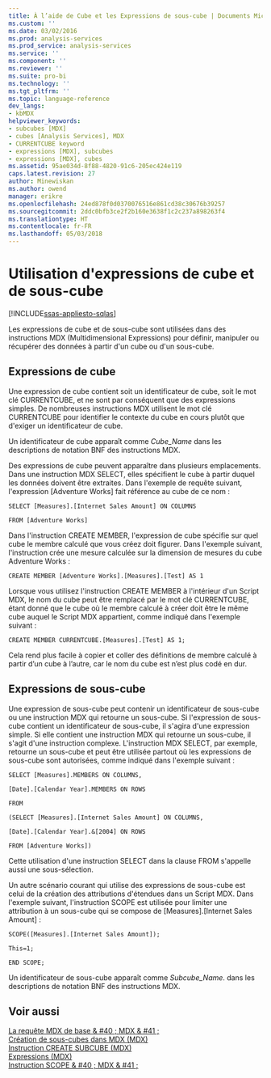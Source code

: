 ```yaml
---
title: À l’aide de Cube et les Expressions de sous-cube | Documents Microsoft
ms.custom: ''
ms.date: 03/02/2016
ms.prod: analysis-services
ms.prod_service: analysis-services
ms.service: ''
ms.component: ''
ms.reviewer: ''
ms.suite: pro-bi
ms.technology: ''
ms.tgt_pltfrm: ''
ms.topic: language-reference
dev_langs:
- kbMDX
helpviewer_keywords:
- subcubes [MDX]
- cubes [Analysis Services], MDX
- CURRENTCUBE keyword
- expressions [MDX], subcubes
- expressions [MDX], cubes
ms.assetid: 95ae034d-8f88-4820-91c6-205ec424e119
caps.latest.revision: 27
author: Minewiskan
ms.author: owend
manager: erikre
ms.openlocfilehash: 24ed878f0d0370076516e861cd38c30676b39257
ms.sourcegitcommit: 2ddc0bfb3ce2f2b160e3638f1c2c237a898263f4
ms.translationtype: HT
ms.contentlocale: fr-FR
ms.lasthandoff: 05/03/2018
---
```

# <a name="using-cube-and-subcube-expressions"></a>Utilisation d'expressions de cube et de sous-cube
[!INCLUDE[ssas-appliesto-sqlas](../includes/ssas-appliesto-sqlas.md)]

  Les expressions de cube et de sous-cube sont utilisées dans des instructions MDX (Multidimensional Expressions) pour définir, manipuler ou récupérer des données à partir d'un cube ou d'un sous-cube.  
  
## <a name="cube-expressions"></a>Expressions de cube  
 Une expression de cube contient soit un identificateur de cube, soit le mot clé CURRENTCUBE, et ne sont par conséquent que des expressions simples. De nombreuses instructions MDX utilisent le mot clé CURRENTCUBE pour identifier le contexte du cube en cours plutôt que d'exiger un identificateur de cube.  
  
 Un identificateur de cube apparaît comme *Cube_Name* dans les descriptions de notation BNF des instructions MDX.  
  
 Des expressions de cube peuvent apparaître dans plusieurs emplacements. Dans une instruction MDX SELECT, elles spécifient le cube à partir duquel les données doivent être extraites. Dans l'exemple de requête suivant, l'expression [Adventure Works] fait référence au cube de ce nom :  
  
 `SELECT [Measures].[Internet Sales Amount] ON COLUMNS`  
  
 `FROM [Adventure Works]`  
  
 Dans l'instruction CREATE MEMBER, l'expression de cube spécifie sur quel cube le membre calculé que vous créez doit figurer. Dans l'exemple suivant, l'instruction crée une mesure calculée sur la dimension de mesures du cube Adventure Works :  
  
 `CREATE MEMBER [Adventure Works].[Measures].[Test] AS 1`  
  
 Lorsque vous utilisez l'instruction CREATE MEMBER à l'intérieur d'un Script MDX, le nom du cube peut être remplacé par le mot clé CURRENTCUBE, étant donné que le cube où le membre calculé à créer doit être le même cube auquel le Script MDX appartient, comme indiqué dans l'exemple suivant :  
  
 `CREATE MEMBER CURRENTCUBE.[Measures].[Test] AS 1;`  
  
 Cela rend plus facile à copier et coller des définitions de membre calculé à partir d’un cube à l’autre, car le nom du cube est n’est plus codé en dur.  
  
## <a name="subcube-expressions"></a>Expressions de sous-cube  
 Une expression de sous-cube peut contenir un identificateur de sous-cube ou une instruction MDX qui retourne un sous-cube. Si l'expression de sous-cube contient un identificateur de sous-cube, il s'agira d'une expression simple. Si elle contient une instruction MDX qui retourne un sous-cube, il s'agit d'une instruction complexe. L'instruction MDX SELECT, par exemple, retourne un sous-cube et peut être utilisée partout où les expressions de sous-cube sont autorisées, comme indiqué dans l'exemple suivant :  
  
 `SELECT [Measures].MEMBERS ON COLUMNS,`  
  
 `[Date].[Calendar Year].MEMBERS ON ROWS`  
  
 `FROM`  
  
 `(SELECT [Measures].[Internet Sales Amount] ON COLUMNS,`  
  
 `[Date].[Calendar Year].&[2004] ON ROWS`  
  
 `FROM [Adventure Works])`  
  
 Cette utilisation d'une instruction SELECT dans la clause FROM s'appelle aussi une sous-sélection.  
  
 Un autre scénario courant qui utilise des expressions de sous-cube est celui de la création des attributions d'étendues dans un Script MDX. Dans l'exemple suivant, l'instruction SCOPE est utilisée pour limiter une attribution à un sous-cube qui se compose de [Measures].[Internet Sales Amount] :  
  
 `SCOPE([Measures].[Internet Sales Amount]);`  
  
 `This=1;`  
  
 `END SCOPE;`  
  
 Un identificateur de sous-cube apparaît comme *Subcube_Name*. dans les descriptions de notation BNF des instructions MDX.  
  
## <a name="see-also"></a>Voir aussi  
 [La requête MDX de base & #40 ; MDX & #41 ;](../analysis-services/multidimensional-models/mdx/mdx-query-the-basic-query.md)   
 [Création de sous-cubes dans MDX &#40;MDX&#41;](../analysis-services/multidimensional-models/mdx/building-subcubes-in-mdx-mdx.md)   
 [Instruction CREATE SUBCUBE &#40;MDX&#41;](../mdx/mdx-data-definition-create-subcube.md)   
 [Expressions &#40;MDX&#41;](../mdx/expressions-mdx.md)   
 [Instruction SCOPE & #40 ; MDX & #41 ;](../mdx/mdx-scripting-scope.md)  
  
  
